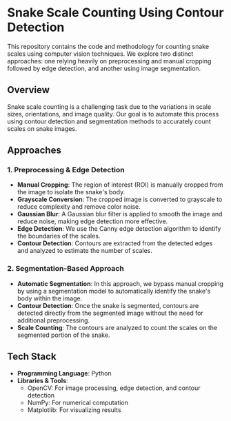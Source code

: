 # Snake Scale Counting Using Contour Detection

This repository contains the code and methodology for counting snake scales using computer vision techniques. We explore two distinct approaches: one relying heavily on preprocessing and manual cropping followed by edge detection, and another using image segmentation.

## Overview

Snake scale counting is a challenging task due to the variations in scale sizes, orientations, and image quality. Our goal is to automate this process using contour detection and segmentation methods to accurately count scales on snake images.

## Approaches

### 1. Preprocessing & Edge Detection
- **Manual Cropping**: The region of interest (ROI) is manually cropped from the image to isolate the snake's body.
- **Grayscale Conversion**: The cropped image is converted to grayscale to reduce complexity and remove color noise.
- **Gaussian Blur**: A Gaussian blur filter is applied to smooth the image and reduce noise, making edge detection more effective.
- **Edge Detection**: We use the Canny edge detection algorithm to identify the boundaries of the scales.
- **Contour Detection**: Contours are extracted from the detected edges and analyzed to estimate the number of scales.

### 2. Segmentation-Based Approach
- **Automatic Segmentation**: In this approach, we bypass manual cropping by using a segmentation model to automatically identify the snake's body within the image.
- **Contour Detection**: Once the snake is segmented, contours are detected directly from the segmented image without the need for additional preprocessing.
- **Scale Counting**: The contours are analyzed to count the scales on the segmented portion of the snake.

## Tech Stack

- **Programming Language**: Python
- **Libraries & Tools**:
  - OpenCV: For image processing, edge detection, and contour detection
  - NumPy: For numerical computation
  - Matplotlib: For visualizing results
